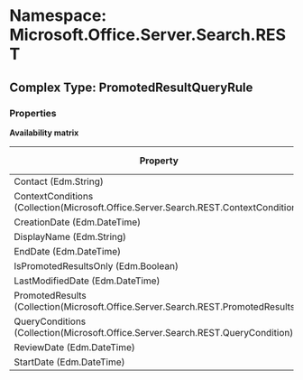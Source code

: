 # Namespace: Microsoft.Office.Server.Search.REST

## Complex Type: PromotedResultQueryRule

### Properties

**Availability matrix**

Property | SPO | SP 2019 | SP 2016 | SP 2013
----------|-----|---------|---------|--------
Contact (Edm.String) | ✅ | ✅ | ❌ | ❌
ContextConditions (Collection(Microsoft.Office.Server.Search.REST.ContextCondition)) | ✅ | ✅ | ❌ | ❌
CreationDate (Edm.DateTime) | ✅ | ✅ | ❌ | ❌
DisplayName (Edm.String) | ✅ | ✅ | ❌ | ❌
EndDate (Edm.DateTime) | ✅ | ✅ | ❌ | ❌
IsPromotedResultsOnly (Edm.Boolean) | ✅ | ✅ | ❌ | ❌
LastModifiedDate (Edm.DateTime) | ✅ | ✅ | ❌ | ❌
PromotedResults (Collection(Microsoft.Office.Server.Search.REST.PromotedResults)) | ✅ | ✅ | ❌ | ❌
QueryConditions (Collection(Microsoft.Office.Server.Search.REST.QueryCondition)) | ✅ | ✅ | ❌ | ❌
ReviewDate (Edm.DateTime) | ✅ | ✅ | ❌ | ❌
StartDate (Edm.DateTime) | ✅ | ✅ | ❌ | ❌
